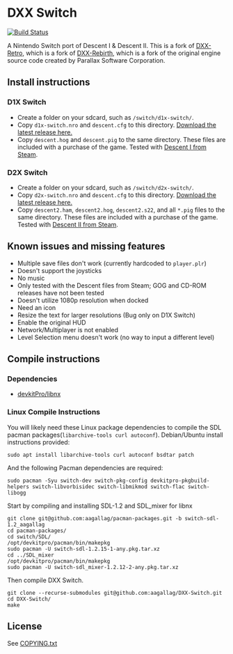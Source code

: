 # DXX Switch

[![Build Status](https://travis-ci.org/aagallag/DXX-Switch.svg?branch=master)](https://travis-ci.org/aagallag/DXX-Switch)

A Nintendo Switch port of Descent I & Descent II.  This is a fork of [DXX-Retro](https://github.com/CDarrow/DXX-Retro), which is a fork of [DXX-Rebirth](https://github.com/dxx-rebirth/dxx-rebirth), which is a fork of the original engine source code created by Parallax Software Corporation.

## Install instructions
### D1X Switch
- Create a folder on your sdcard, such as `/switch/d1x-switch/`.
- Copy `d1x-switch.nro` and `descent.cfg` to this directory.  [Download the latest release here.](https://github.com/aagallag/DXX-Switch/releases)
- Copy `descent.hog` and `descent.pig` to the same directory.  These files are included with a purchase of the game.  Tested with [Descent I from Steam](https://store.steampowered.com/app/273570/Descent/).

### D2X Switch
- Create a folder on your sdcard, such as `/switch/d2x-switch/`.
- Copy `d2x-switch.nro` and `descent.cfg` to this directory.  [Download the latest release here.](https://github.com/aagallag/DXX-Switch/releases)
- Copy `descent2.ham`, `descent2.hog`, `descent2.s22`, and all `*.pig` files to the same directory.  These files are included with a purchase of the game.  Tested with [Descent II from Steam](https://store.steampowered.com/app/273580/Descent_2/).

## Known issues and missing features
- Multiple save files don't work (currently hardcoded to `player.plr`)
- Doesn't support the joysticks
- No music
- Only tested with the Descent files from Steam; GOG and CD-ROM releases have not been tested
- Doesn't utilize 1080p resolution when docked
- Need an icon
- Resize the text for larger resolutions (Bug only on D1X Switch)
- Enable the original HUD
- Network/Multiplayer is not enabled
- Level Selection menu doesn't work (no way to input a different level)

## Compile instructions

### Dependencies
- [devkitPro/libnx](https://devkitpro.org/wiki/devkitPro_pacman)

### Linux Compile Instructions

You will likely need these Linux package dependencies to compile the SDL pacman packages(`libarchive-tools curl autoconf`). Debian/Ubuntu install instructions provided:
```
sudo apt install libarchive-tools curl autoconf bsdtar patch
```

And the following Pacman dependencies are required:
```
sudo pacman -Syu switch-dev switch-pkg-config devkitpro-pkgbuild-helpers switch-libvorbisidec switch-libmikmod switch-flac switch-libogg
```

Start by compiling and installing SDL-1.2 and SDL_mixer for libnx
```
git clone git@github.com:aagallag/pacman-packages.git -b switch-sdl-1.2_aagallag
cd pacman-packages/
cd switch/SDL/
/opt/devkitpro/pacman/bin/makepkg
sudo pacman -U switch-sdl-1.2.15-1-any.pkg.tar.xz
cd ../SDL_mixer
/opt/devkitpro/pacman/bin/makepkg
sudo pacman -U switch-sdl_mixer-1.2.12-2-any.pkg.tar.xz
```

Then compile DXX Switch.
```
git clone --recurse-submodules git@github.com:aagallag/DXX-Switch.git
cd DXX-Switch/
make
```

## License
See [COPYING.txt](COPYING.txt)
